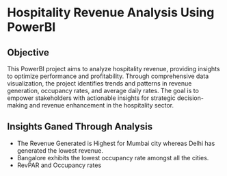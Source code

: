# Hospitality Revenue Analysis Using PowerBI

## Objective
This PowerBI project aims to analyze hospitality revenue, providing insights to optimize performance and profitability. Through comprehensive data visualization, the project identifies trends and patterns in revenue generation, occupancy rates, and average daily rates. The goal is to empower stakeholders with actionable insights for strategic decision-making and revenue enhancement in the hospitality sector.

## Insights Ganed Through Analysis

+ The Revenue Generated is Highest for Mumbai city whereas Delhi has generated the lowest revenue.
+ Bangalore exhibits the lowest occupancy rate amongst all the cities.
+ RevPAR and Occupancy rates



